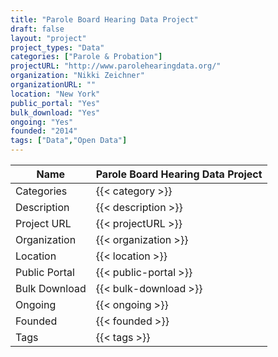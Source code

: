 ```yaml
---
title: "Parole Board Hearing Data Project"
draft: false
layout: "project"
project_types: "Data"
categories: ["Parole & Probation"]
projectURL: "http://www.parolehearingdata.org/"
organization: "Nikki Zeichner"
organizationURL: ""
location: "New York"
public_portal: "Yes"
bulk_download: "Yes"
ongoing: "Yes"
founded: "2014"
tags: ["Data","Open Data"]
---
```



Name                    |  Parole Board Hearing Data Project    
------------------------|----
Categories              | {{< category >}} 
Description             | {{< description >}} 
Project URL             | {{< projectURL >}} 
Organization            | {{< organization >}} 
Location                | {{< location >}} 
Public Portal           | {{< public-portal >}} 
Bulk Download           | {{< bulk-download >}} 
Ongoing                 | {{< ongoing >}} 
Founded                 | {{< founded >}} 
Tags                    | {{< tags >}} 

